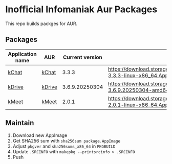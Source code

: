 # Inofficial Infomaniak Aur Packages

This repo builds packges for AUR.

## Packages

| Application name | AUR | Current version | AppImage path |
|-|-|-|-|
| [kChat](https://www.infomaniak.com/en/kchat) | [kChat](https://aur.archlinux.org/packages/kchat-appimage) | 3.3.3 | https://download.storage5.infomaniak.com/kchat/kchat-desktop-3.3.3-linux-x86_64.AppImage |
| [kDrive](https://www.infomaniak.com/en/kdrive) | [kDrive](https://aur.archlinux.org/packages/kdrive-appimage) | 3.6.9.20250304 | https://download.storage.infomaniak.com/drive/desktopclient/kDrive-3.6.9.20250304-amd64.AppImage |
| [kMeet](https://www.infomaniak.com/en/kmeet) | [kMeet](https://aur.archlinux.org/packages/kmeet-appimage) | 2.0.1 | https://download.storage5.infomaniak.com/meet/kmeet-desktop-2.0.1-linux-x86_64.AppImage |


## Maintain

1. Download new AppImage
1. Get SHA256 sum with `sha256sum package.AppImage`
1. Adjust `pkgver` and `sha256sums_x86_64` in `PKGBUILD`
1. Update `.SRCINFO` with `makepkg --printsrcinfo > .SRCINFO`
1. Push

